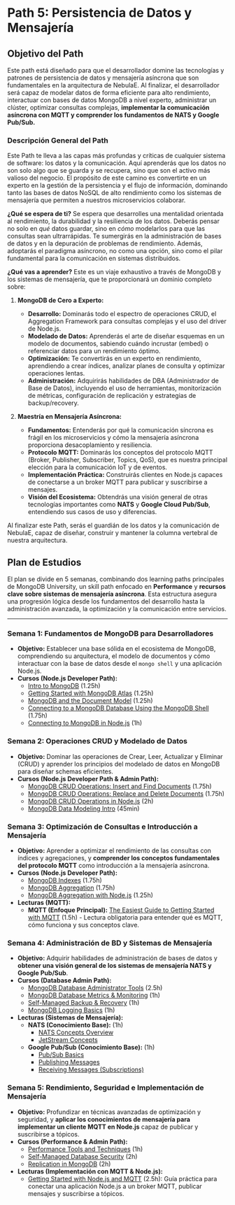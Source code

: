 # Path 5: Persistencia de Datos y Mensajería

## Objetivo del Path

Este path está diseñado para que el desarrollador domine las tecnologías y patrones de persistencia de datos y mensajería asíncrona que son fundamentales en la arquitectura de NebulaE. Al finalizar, el desarrollador será capaz de modelar datos de forma eficiente para alto rendimiento, interactuar con bases de datos MongoDB a nivel experto, administrar un clúster, optimizar consultas complejas, **implementar la comunicación asíncrona con MQTT y comprender los fundamentos de NATS y Google Pub/Sub.**

### Descripción General del Path

Este Path te lleva a las capas más profundas y críticas de cualquier sistema de software: los datos y la comunicación. Aquí aprenderás que los datos no son solo algo que se guarda y se recupera, sino que son el activo más valioso del negocio. El propósito de este camino es convertirte en un experto en la gestión de la persistencia y el flujo de información, dominando tanto las bases de datos NoSQL de alto rendimiento como los sistemas de mensajería que permiten a nuestros microservicios colaborar.

**¿Qué se espera de ti?**
Se espera que desarrolles una mentalidad orientada al rendimiento, la durabilidad y la resiliencia de los datos. Deberás pensar no solo en *qué* datos guardar, sino en *cómo* modelarlos para que las consultas sean ultrarrápidas. Te sumergirás en la administración de bases de datos y en la depuración de problemas de rendimiento. Además, adoptarás el paradigma asíncrono, no como una opción, sino como el pilar fundamental para la comunicación en sistemas distribuidos.

**¿Qué vas a aprender?**
Este es un viaje exhaustivo a través de MongoDB y los sistemas de mensajería, que te proporcionará un dominio completo sobre:

1.  **MongoDB de Cero a Experto:**
    *   **Desarrollo:** Dominarás todo el espectro de operaciones CRUD, el Aggregation Framework para consultas complejas y el uso del driver de Node.js.
    *   **Modelado de Datos:** Aprenderás el arte de diseñar esquemas en un modelo de documentos, sabiendo cuándo incrustar (embed) o referenciar datos para un rendimiento óptimo.
    *   **Optimización:** Te convertirás en un experto en rendimiento, aprendiendo a crear índices, analizar planes de consulta y optimizar operaciones lentas.
    *   **Administración:** Adquirirás habilidades de DBA (Administrador de Base de Datos), incluyendo el uso de herramientas, monitorización de métricas, configuración de replicación y estrategias de backup/recovery.

2.  **Maestría en Mensajería Asíncrona:**
    *   **Fundamentos:** Entenderás por qué la comunicación síncrona es frágil en los microservicios y cómo la mensajería asíncrona proporciona desacoplamiento y resiliencia.
    *   **Protocolo MQTT:** Dominarás los conceptos del protocolo MQTT (Broker, Publisher, Subscriber, Topics, QoS), que es nuestra principal elección para la comunicación IoT y de eventos.
    *   **Implementación Práctica:** Construirás clientes en Node.js capaces de conectarse a un broker MQTT para publicar y suscribirse a mensajes.
    *   **Visión del Ecosistema:** Obtendrás una visión general de otras tecnologías importantes como **NATS** y **Google Cloud Pub/Sub**, entendiendo sus casos de uso y diferencias.

Al finalizar este Path, serás el guardián de los datos y la comunicación de NebulaE, capaz de diseñar, construir y mantener la columna vertebral de nuestra arquitectura.

## Plan de Estudios

El plan se divide en 5 semanas, combinando dos learning paths principales de MongoDB University, un skill path enfocado en **Performance** y **recursos clave sobre sistemas de mensajería asíncrona**. Esta estructura asegura una progresión lógica desde los fundamentos del desarrollo hasta la administración avanzada, la optimización y la comunicación entre servicios.

---

### Semana 1: Fundamentos de MongoDB para Desarrolladores

*   **Objetivo:** Establecer una base sólida en el ecosistema de MongoDB, comprendiendo su arquitectura, el modelo de documentos y cómo interactuar con la base de datos desde el `mongo shell` y una aplicación Node.js.
*   **Cursos (Node.js Developer Path):**
    *   [Intro to MongoDB](https://learn.mongodb.com/courses/start-here-introduction-to-mongodb) (1.25h)
    *   [Getting Started with MongoDB Atlas](https://learn.mongodb.com/courses/getting-started-with-mongodb-atlas) (1.25h)
    *   [MongoDB and the Document Model](https://learn.mongodb.com/courses/overview-of-mongodb-and-the-document-model) (1.25h)
    *   [Connecting to a MongoDB Database Using the MongoDB Shell](https://learn.mongodb.com/courses/connecting-to-a-mongodb-database-using-the-mongodb-shell) (1.75h)
    *   [Connecting to MongoDB in Node.js](https://learn.mongodb.com/courses/connecting-to-mongodb-in-nodejs) (1h)

### Semana 2: Operaciones CRUD y Modelado de Datos

*   **Objetivo:** Dominar las operaciones de Crear, Leer, Actualizar y Eliminar (CRUD) y aprender los principios del modelado de datos en MongoDB para diseñar schemas eficientes.
*   **Cursos (Node.js Developer Path & Admin Path):**
    *   [MongoDB CRUD Operations: Insert and Find Documents](https://learn.mongodb.com/courses/mongodb-crud-operations-insert-and-find-documents) (1.75h)
    *   [MongoDB CRUD Operations: Replace and Delete Documents](https://learn.mongodb.com/courses/mongodb-crud-operations-replace-and-delete-documents) (1.75h)
    *   [MongoDB CRUD Operations in Node.js](https://learn.mongodb.com/courses/mongodb-crud-operations-in-nodejs) (2h)
    *   [MongoDB Data Modeling Intro](https://learn.mongodb.com/courses/introduction-to-mongodb-data-modeling) (45min)


### Semana 3: Optimización de Consultas e Introducción a Mensajería

*   **Objetivo:** Aprender a optimizar el rendimiento de las consultas con índices y agregaciones, y **comprender los conceptos fundamentales del protocolo MQTT** como introducción a la mensajería asíncrona.
*   **Cursos (Node.js Developer Path):**
    *   [MongoDB Indexes](https://learn.mongodb.com/courses/mongodb-indexes) (1.75h)
    *   [MongoDB Aggregation](https://learn.mongodb.com/courses/mongodb-aggregation) (1.75h)
    *   [MongoDB Aggregation with Node.js](https://learn.mongodb.com/courses/mongodb-aggregation-with-nodejs) (1.25h)
*   **Lecturas (MQTT):**
    *   **MQTT (Enfoque Principal):** [The Easiest Guide to Getting Started with MQTT](https://www.emqx.com/en/blog/the-easiest-guide-to-getting-started-with-mqtt) (1.5h) - Lectura obligatoria para entender qué es MQTT, cómo funciona y sus conceptos clave.

### Semana 4: Administración de BD y Sistemas de Mensajería

*   **Objetivo:** Adquirir habilidades de administración de bases de datos y **obtener una visión general de los sistemas de mensajería NATS y Google Pub/Sub**.
*   **Cursos (Database Admin Path):**
    *   [MongoDB Database Administrator Tools](https://learn.mongodb.com/courses/mongodb-database-administrator-tools) (2.5h)
    *   [MongoDB Database Metrics & Monitoring](https://learn.mongodb.com/courses/mongodb-database-metrics-monitoring) (1h)
    *   [Self-Managed Backup & Recovery](https://learn.mongodb.com/courses/self-managed-backup-recovery) (1h)
    *   [MongoDB Logging Basics](https://learn.mongodb.com/courses/mongodb-logging-basics) (1h)
*   **Lecturas (Sistemas de Mensajería):**
    *   **NATS (Conocimiento Base):** (1h)
        *   [NATS Concepts Overview](https://docs.nats.io/nats-concepts/overview)
        *   [JetStream Concepts](https://docs.nats.io/nats-concepts/jetstream)
    *   **Google Pub/Sub (Conocimiento Base):** (1h)
        *   [Pub/Sub Basics](https://cloud.google.com/pubsub/docs/pubsub-basics)
        *   [Publishing Messages](https://cloud.google.com/pubsub/docs/publish-message-overview)
        *   [Receiving Messages (Subscriptions)](https://cloud.google.com/pubsub/docs/subscription-overview)

### Semana 5: Rendimiento, Seguridad e Implementación de Mensajería

*   **Objetivo:** Profundizar en técnicas avanzadas de optimización y seguridad, y **aplicar los conocimientos de mensajería para implementar un cliente MQTT en Node.js** capaz de publicar y suscribirse a tópicos.
*   **Cursos (Performance & Admin Path):**
    *   [Performance Tools and Techniques](https://learn.mongodb.com/courses/performance-tools-and-techniques) (1h)
    *   [Self-Managed Database Security](https://learn.mongodb.com/courses/mongodb-self-managed-database-security) (2h)
    *   [Replication in MongoDB](https://learn.mongodb.com/courses/replication-in-mongodb) (2h)
*   **Lecturas (Implementación con MQTT & Node.js):**
    *   [Getting Started with Node.js and MQTT](https://blog.risingstack.com/getting-started-with-nodejs-and-mqtt/) (2.5h): Guía práctica para conectar una aplicación Node.js a un broker MQTT, publicar mensajes y suscribirse a tópicos.
